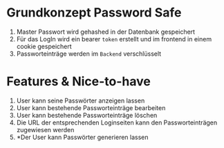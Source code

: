 # Grundkonzept Password Safe

1. Master Passwort wird gehashed in der Datenbank gespeichert
2. Für das LogIn wird ein bearer `token` erstellt und im frontend in einem cookie gespeichert
3. Passworteinträge werden im `Backend` verschlüsselt


# Features & Nice-to-have

1. User kann seine Passwörter anzeigen lassen
2. User kann bestehende Passworteinträge bearbeiten
3. User kann bestehende Passworteinträge löschen
4. Die URL der entsprechenden Loginseiten kann den Passworteinträgen zugewiesen werden
5. *Der User kann Passwörter generieren lassen


